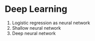 # Deep Learning
1. Logistic regression as neural network
2. Shallow neural network
3. Deep neural network
